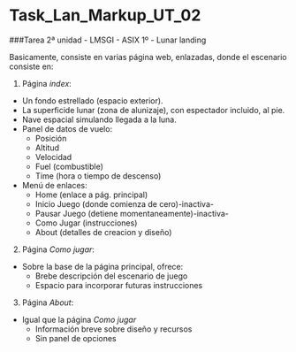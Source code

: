 # Task_Lan_Markup_UT_02
###Tarea 2ª unidad - LMSGI - ASIX 1º - Lunar landing  

Basicamente, consiste en varias página web, enlazadas, donde el escenario consiste en:  

1. Página _index_:
 * Un fondo estrellado (espacio exterior).  
 * La superficide lunar (zona de alunizaje), con espectador incluido, al pie.  
 * Nave espacial simulando llegada a la luna.  
 * Panel de datos de vuelo:
     * Posición
     * Altitud
     * Velocidad
     * Fuel (combustible)
     * Time (hora o tiempo de descenso)
 * Menú de enlaces:
     * Home (enlace a pág. principal)
     * Inicio Juego (donde comienza de cero)-inactiva-
     * Pausar Juego (detiene momentaneamente)-inactiva-
     * Como Jugar (instrucciones)
     * About (detalles de creacion y diseño)  

2. Página _Como jugar_:
 * Sobre la base de la página principal, ofrece:
     * Brebe descripción del escenario de juego
     * Espacio para incorporar futuras instrucciones  

3. Página _About_:
 * Igual que la página _Como jugar_
     * Información breve sobre diseño y recursos
     * Sin panel de opciones
